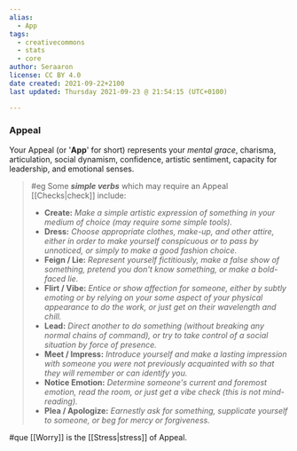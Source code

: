 ```yaml
---
alias:
  - App
tags:
  - creativecommons
  - stats
  - core
author: Seraaron
license: CC BY 4.0
date created: 2021-09-22+2100
last updated: Thursday 2021-09-23 @ 21:54:15 (UTC+0100)

---
```


### Appeal

Your Appeal (or '**App**' for short) represents your _mental grace_, charisma, articulation, social dynamism, confidence, artistic sentiment, capacity for leadership, and emotional senses.

> #eg
> Some **_simple verbs_** which may require an Appeal [[Checks|check]] include:
>
> -   **Create:** _Make a simple artistic expression of something in your medium of choice (may require some simple tools)._
> -   **Dress:** _Choose appropriate clothes, make-up, and other attire, either in order to make yourself conspicuous or to pass by unnoticed, or simply to make a good fashion choice._
> -   **Feign / Lie:** _Represent yourself fictitiously, make a false show of something, pretend you don't know something, or make a bold-faced lie._
> -   **Flirt / Vibe:** _Entice or show affection for someone, either by subtly emoting or by relying on your some aspect of your physical appearance to do the work, or just get on their wavelength and chill._
> -   **Lead:** _Direct another to do something (without breaking any normal chains of command), or try to take control of a social situation by force of presence._
> -   **Meet / Impress:** _Introduce yourself and make a lasting impression with someone you were not previously acquainted with so that they will remember or can identify you._
> -   **Notice Emotion:** _Determine someone's current and foremost emotion, read the room, or just get a vibe check (this is not mind-reading)._
> -   **Plea / Apologize:** _Earnestly ask for something, supplicate yourself to someone, or beg for mercy or forgiveness._

#que [[Worry]] is the [[Stress|stress]] of Appeal.
